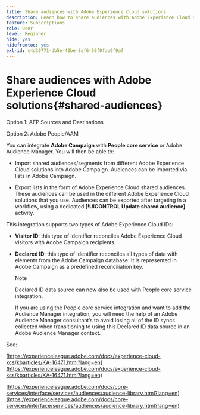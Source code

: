 ```yaml
---
title: Share audiences with Adobe Experience Cloud solutions
description: Learn how to share audiences with Adobe Experience Cloud solutions
feature: Subscriptions
role: User
level: Beginner
hide: yes
hidefromtoc: yes
exl-id: c4d30771-db5e-40be-8af6-50f0fab9f9af
---
```

# Share audiences with Adobe Experience Cloud solutions{#shared-audiences}


Option 1: AEP Sources and Destinations

Option 2: Adobe People/AAM

You can integrate **Adobe Campaign** with **People core service** or Adobe Audience Manager. You will then be able to:

* Import shared audiences/segments from different Adobe Experience Cloud solutions into Adobe Campaign. Audiences can be imported via lists in Adobe Campaign.

* Export lists in the form of Adobe Experience Cloud shared audiences. These audiences can be used in the different Adobe Experience Cloud solutions that you use. Audiences can be exported after targeting in a workflow, using a dedicated **[!UICONTROL Update shared audience]** activity.

This integration supports two types of Adobe Experience Cloud IDs:

* **Visitor ID**: this type of identifier reconciles Adobe Experience Cloud visitors with Adobe Campaign recipients.
* **Declared ID**: this type of identifier reconciles all types of data with elements from the Adobe Campaign database. It is represented in Adobe Campaign as a predefined reconciliation key.

    >[!NOTE]
    >
    > Declared ID data source can now also be used with People core service integration.
    >
    >If you are using the People core service integration and want to add the Audience Manager integration, you will need the help of an Adobe Audience Manager consultant’s to avoid losing all of the ID syncs collected when transitioning to using this Declared ID data source in an Adobe Audience Manager context.

See:

[https://experienceleague.adobe.com/docs/experience-cloud-kcs/kbarticles/KA-16471.html?lang=en](https://experienceleague.adobe.com/docs/experience-cloud-kcs/kbarticles/KA-16471.html?lang=en)

[https://experienceleague.adobe.com/docs/core-services/interface/services/audiences/audience-library.html?lang=en](https://experienceleague.adobe.com/docs/core-services/interface/services/audiences/audience-library.html?lang=en)
